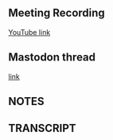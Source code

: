 ## Meeting Recording

[YouTube link](---)

## Mastodon thread

[link](---)


## NOTES


## TRANSCRIPT
